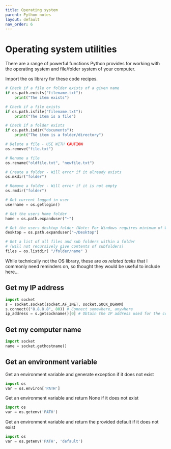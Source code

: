 ```yaml
---
title: Operating system
parent: Python notes
layout: default
nav_order: 6
---
```


# Operating system utilities

There are a range of powerful functions Python provides for working with the operating system and file/folder system of your computer.

Import the os library for these code recipes.

```py
# Check if a file or folder exists of a given name
if os.path.exists("filename.txt"):
    print("The item exists")

# Check if a file exists
if os.path.isfile("filename.txt"):
    print("The item is a file")

# Check if a folder exists
if os.path.isdir("documents"):
    print("The item is a folder/directory")

# Delete a file - USE WITH CAUTION
os.remove("file.txt")

# Rename a file
os.rename("oldfile.txt", "newfile.txt")

# Create a folder - Will error if it already exists
os.mkdir("folder")

# Remove a folder - Will error if it is not empty
os.rmdir("folder")

# Get current logged in user
username = os.getlogin()

# Get the users home folder
home = os.path.expanduser("~")

# Get the users desktop folder (Note: For Windows requires minimum of Windows 7)
desktop = os.path.expanduser("~/Desktop")

# Get a list of all files and sub folders within a folder 
# (will not recursively give contents of subfolders)
files = os.listdir( "/folder/name" )
```

While technically not the OS library, these are _os related tasks_ that I commonly need reminders on, so thought they would be useful to include here...

## Get my IP address

```python
import socket
s = socket.socket(socket.AF_INET, socket.SOCK_DGRAM)
s.connect(("8.8.8.8", 80)) # Connect somewhere, anywhere
ip_address = s.getsockname()[0] # Obtain the IP address used for the connection
```

## Get my computer name

```python
import socket
name = socket.gethostname()
```

## Get an environment variable

Get an environment variable and generate exception if it does not exist

```python
import os
var = os.environ['PATH']
```

Get an environment variable and return None if it does not exist

```python
import os
var = os.getenv('PATH')
```

Get an environment variable and return the provided default if it does not exist

```python
import os
var = os.getenv('PATH', 'default')
```


